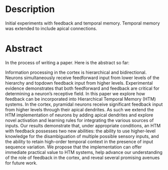 # Description

Initial experiments with feedback and temporal memory. Temporal memory was
extended to include apical connections.

# Abstract

In the process of writing a paper. Here is the abstract so far:

Information processing in the cortex is hierarchical and bidirectional. Neurons
simultaneously receive feedforward input from lower levels of the hierarchy and
topdown feedback input from higher levels. Experimental evidence demonstrates
that both feedforward and feedback are critical for determining a neuron’s
receptive field. In this paper we explore how feedback can be incorporated into
Hierarchical Temporal Memory (HTM) systems. In the cortex, pyramidal neurons
receive significant feedback input from higher levels through their apical
dendrites. As such we extend the HTM implementation of neurons by adding apical
dendrites and explore novel activation and learning rules for integrating the
various sources of inputs. Our results demonstrate that, under appropriate
conditions, an HTM with feedback possesses two new abilities: the ability to use
higher-level knowledge for the disambiguation of multiple possible sensory
inputs, and the ability to retain high-order temporal context in the presence of
input sequence variation. We propose that the implementation can offer immediate
practical value to HTM systems, help advance our understanding of the role of
feedback in the cortex, and reveal several promising avenues for future work.

